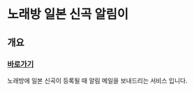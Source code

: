 # 노래방 일본 신곡 알림이
## 개요
### [바로가기](https://jsongnoti.com)

노래방에 일본 신곡이 등록될 때 알림 메일을 보내드리는 서비스 입니다.<br>

